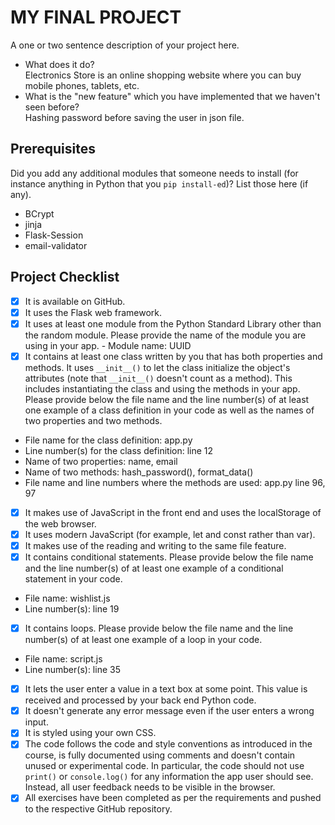 # MY FINAL PROJECT

A one or two sentence description of your project here.

- What does it do?  
  Electronics Store is an online shopping website where you can buy mobile phones, tablets, etc.
- What is the "new feature" which you have implemented that we haven't seen before?  
  Hashing password before saving the user in json file.

## Prerequisites

Did you add any additional modules that someone needs to install (for instance anything in Python that you `pip install-ed`)? List those here (if any).

- BCrypt
- jinja
- Flask-Session
- email-validator

## Project Checklist

- [x] It is available on GitHub.
- [x] It uses the Flask web framework.
- [x] It uses at least one module from the Python Standard Library other than the random module.
      Please provide the name of the module you are using in your app. - Module name: UUID
- [x] It contains at least one class written by you that has both properties and methods. It uses `__init__()` to let the class initialize the object's attributes (note that `__init__()` doesn't count as a method). This includes instantiating the class and using the methods in your app.
      Please provide below the file name and the line number(s) of at least one example of a class definition in your code as well as the names of two properties and two methods.
- File name for the class definition: app.py
- Line number(s) for the class definition: line 12
- Name of two properties: name, email
- Name of two methods: hash_password(), format_data()
- File name and line numbers where the methods are used: app.py line 96, 97
- [x] It makes use of JavaScript in the front end and uses the localStorage of the web browser.
- [x] It uses modern JavaScript (for example, let and const rather than var).
- [x] It makes use of the reading and writing to the same file feature.
- [x] It contains conditional statements. Please provide below the file name and the line number(s) of at least one example of a conditional statement in your code.
- File name: wishlist.js
- Line number(s): line 19
- [x] It contains loops. Please provide below the file name and the line number(s) of at least one example of a loop in your code.
- File name: script.js
- Line number(s): line 35
- [x] It lets the user enter a value in a text box at some point. This value is received and processed by your back end Python code.
- [x] It doesn't generate any error message even if the user enters a wrong input.
- [x] It is styled using your own CSS.
- [x] The code follows the code and style conventions as introduced in the course, is fully documented using comments and doesn't contain unused or experimental code. In particular, the code should not use `print()` or `console.log()` for any information the app user should see. Instead, all user feedback needs to be visible in the browser.
- [x] All exercises have been completed as per the requirements and pushed to the respective GitHub repository.
